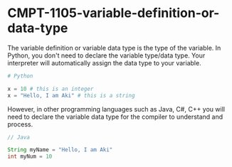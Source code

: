 # CMPT-1105-variable-definition-or-data-type

The variable definition or variable data type is the type of the variable.
In Python, you don't need to declare the variable type/data type. Your interpreter will automatically assign the data type to your variable.

```python
# Python

x = 10 # this is an integer 
x = "Hello, I am Aki" # this is a string
```

However, in other programming languages such as Java, C#, C++ you will need to declare the variable data type for the compiler to understand and process.

```java
// Java

String myName = "Hello, I am Aki"
int myNum = 10
```

